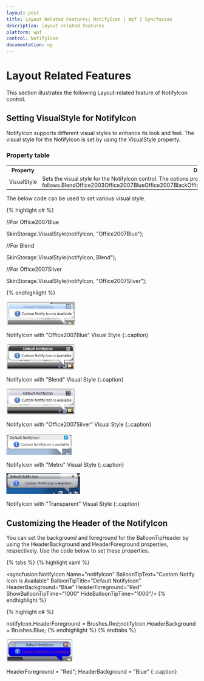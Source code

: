 ```yaml
---
layout: post
title: Layout Related Features| NotifyIcon | Wpf | Syncfusion
description: layout related features
platform: wpf
control: NotifyIcon
documentation: ug
---
```


# Layout Related Features

This section illustrates the following Layout-related feature of NotifyIcon control.

## Setting VisualStyle for NotifyIcon

NotifyIcon supports different visual styles to enhance its look and feel. The visual style for the NotifyIcon is set by using the VisualStyle property.

### Property table

<table>
<tr>
<th>
Property</th><th>
Description</th></tr>
<tr>
<td>
VisualStyle</td><td>
Sets the visual style for the NotifyIcon control. The options provided are as follows.BlendOffice2003Office2007BlueOffice2007BlackOffice2007SilverShinyBlueShinyRedSyncOrangeVS2010MetroTransparent</td></tr>
</table>


The below code can be used to set various visual style.

{% highlight c# %}




//For Office2007Blue

SkinStorage.VisualStyle(notifyIcon, "Office2007Blue");



//For Blend

SkinStorage.VisualStyle(notifyIcon, Blend");



//For Office2007Silver

SkinStorage.VisualStyle(notifyIcon, "Office2007Silver");

{% endhighlight %}

![](Layout-Related-Features_images/Layout-Related-Features_img1.jpeg)



NotifyIcon with "Office2007Blue" Visual Style
{:.caption}

![](Layout-Related-Features_images/Layout-Related-Features_img2.jpeg)



NotifyIcon with "Blend" Visual Style
{:.caption}

![](Layout-Related-Features_images/Layout-Related-Features_img3.jpeg)



NotifyIcon with "Office2007Silver" Visual Style
{:.caption}

![](Layout-Related-Features_images/Layout-Related-Features_img4.png)



NotifyIcon with "Metro" Visual Style
{:.caption}

![](Layout-Related-Features_images/Layout-Related-Features_img5.png)



NotifyIcon with "Transparent" Visual Style
{:.caption}

## Customizing the Header of the NotifyIcon

You can set the background and foreground for the BalloonTipHeader by using the HeaderBackground and HeaderForeground properties, respectively. Use the code below to set these properties.

{% tabs %}
{% highlight xaml %}

<syncfusion:NotifyIcon Name="notifyIcon" BalloonTipText="Custom Notify 
Icon is Available"  BalloonTipTitle="Default NotifyIcon"  HeaderBackground="Blue" HeaderForeground="Red" 
ShowBalloonTipTime="1000" HideBalloonTipTime="1000"/>
{% endhighlight %}

{% highlight c# %}

notifyIcon.HeaderForeground = Brushes.Red;notifyIcon.HeaderBackground = Brushes.Blue;
{% endhighlight %}
{% endtabs %}


![](Layout-Related-Features_images/Layout-Related-Features_img6.jpeg)



HeaderForeground = "Red"; HeaderBackground = "Blue"
{:.caption}

